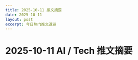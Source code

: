 ```yaml
---
title: 2025-10-11 推文摘要
date: 2025-10-11
layout: post
excerpt: 今日热门推文速览
---
```


# 2025-10-11 AI / Tech 推文摘要

